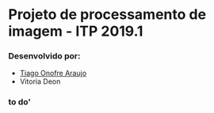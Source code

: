 # Projeto de processamento de imagem - ITP 2019.1

### Desenvolvido por:
* [Tiago Onofre Araujo](https://github.com/OnofreTZK)
* Vitoria Deon

### to do'
